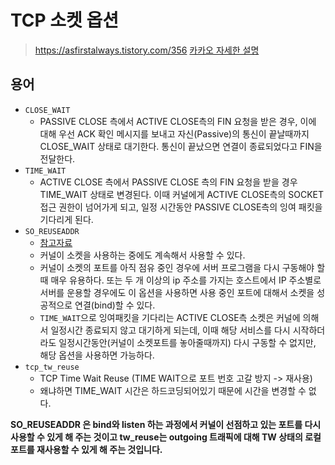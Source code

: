 # TCP 소켓 옵션
> https://asfirstalways.tistory.com/356
> [카카오 자세한 설명](http://docs.likejazz.com/time-wait/)


## 용어
- `CLOSE_WAIT` 
  - PASSIVE CLOSE 측에서 ACTIVE CLOSE측의 FIN 요청을 받은 경우, 이에 대해 우선 ACK 확인 메시지를 보내고 자신(Passive)의 통신이 끝날때까지 CLOSE_WAIT 상태로 대기한다. 통신이 끝났으면 연결이 종료되었다고 FIN을 전달한다.
- `TIME_WAIT` 
  - ACTIVE CLOSE 측에서 PASSIVE CLOSE 측의 FIN 요청을 받을 경우 TIME_WAIT 상태로 변경된다. 이때 커널에게 ACTIVE CLOSE측의 SOCKET 접근 권한이 넘어가게 되고, 일정 시간동안 PASSIVE CLOSE측의 잉여 패킷을 기다리게 된다.
- `SO_REUSEADDR`
  - [참고자료](https://m.blog.naver.com/PostView.nhn?blogId=bringmelove1&logNo=119146643&proxyReferer=https:%2F%2Fwww.google.com%2F)
  - 커널이 소켓을 사용하는 중에도 계속해서 사용할 수 있다.
  - 커널이 소켓의 포트를 아직 점유 중인 경우에 서버 프로그램을 다시 구동해야 할 때 매우 유용하다. 또는 두 개 이상의 ip 주소를 가지는 호스트에서 IP 주소별로 서버를 운용할 경우에도 이 옵션을 사용하면 사용 중인 포트에 대해서 소켓을 성공적으로 연결(bind)할 수 있다.
  - `TIME_WAIT`으로 잉여패킷을 기다리는 ACTIVE CLOSE측 소켓은 커널에 의해서 일정시간 종료되지 않고 대기하게 되는데, 이때 해당 서비스를 다시 시작하더라도 일정시간동안(커널이 소켓포트를 놓아줄때까지) 다시 구동할 수 없지만, 해당 옵션을 사용하면 가능하다.
- `tcp_tw_reuse`
  - TCP Time Wait Reuse (TIME WAIT으로 포트 번호 고갈 방지 -> 재사용)
  - 왜냐하면 TIME_WAIT 시간은 하드코딩되어있기 때문에 시간을 변경할 수 없다.



**SO_REUSEADDR 은  bind와 listen 하는 과정에서 커널이 선점하고 있는 포트를 다시 사용할 수 있게 해 주는 것이고  tw_reuse는 outgoing 트래픽에 대해 TW 상태의 로컬 포트를 재사용할 수 있게 해 주는  것입니다.**